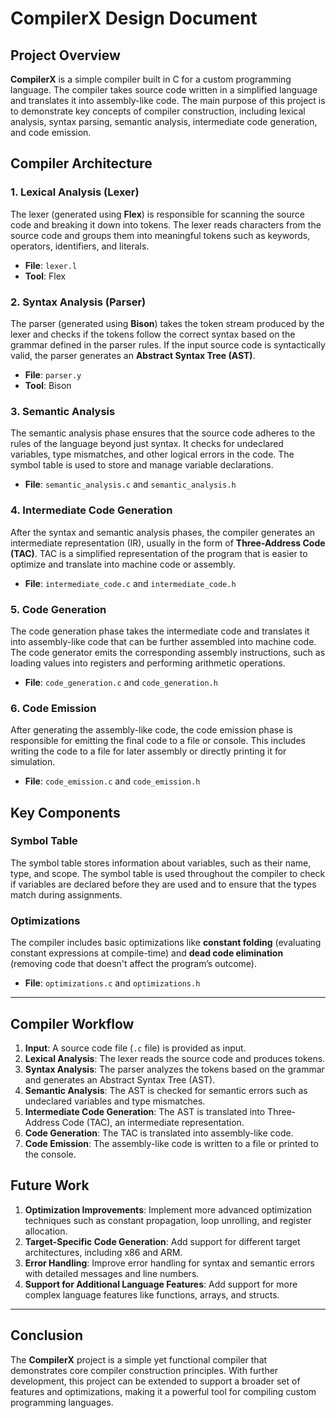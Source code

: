 # CompilerX Design Document

## Project Overview

**CompilerX** is a simple compiler built in C for a custom programming language. The compiler takes source code written in a simplified language and translates it into assembly-like code. The main purpose of this project is to demonstrate key concepts of compiler construction, including lexical analysis, syntax parsing, semantic analysis, intermediate code generation, and code emission.

## Compiler Architecture

### 1. **Lexical Analysis (Lexer)**

The lexer (generated using **Flex**) is responsible for scanning the source code and breaking it down into tokens. The lexer reads characters from the source code and groups them into meaningful tokens such as keywords, operators, identifiers, and literals.

- **File**: `lexer.l`
- **Tool**: Flex

### 2. **Syntax Analysis (Parser)**

The parser (generated using **Bison**) takes the token stream produced by the lexer and checks if the tokens follow the correct syntax based on the grammar defined in the parser rules. If the input source code is syntactically valid, the parser generates an **Abstract Syntax Tree (AST)**.

- **File**: `parser.y`
- **Tool**: Bison

### 3. **Semantic Analysis**

The semantic analysis phase ensures that the source code adheres to the rules of the language beyond just syntax. It checks for undeclared variables, type mismatches, and other logical errors in the code. The symbol table is used to store and manage variable declarations.

- **File**: `semantic_analysis.c` and `semantic_analysis.h`

### 4. **Intermediate Code Generation**

After the syntax and semantic analysis phases, the compiler generates an intermediate representation (IR), usually in the form of **Three-Address Code (TAC)**. TAC is a simplified representation of the program that is easier to optimize and translate into machine code or assembly.

- **File**: `intermediate_code.c` and `intermediate_code.h`

### 5. **Code Generation**

The code generation phase takes the intermediate code and translates it into assembly-like code that can be further assembled into machine code. The code generator emits the corresponding assembly instructions, such as loading values into registers and performing arithmetic operations.

- **File**: `code_generation.c` and `code_generation.h`

### 6. **Code Emission**

After generating the assembly-like code, the code emission phase is responsible for emitting the final code to a file or console. This includes writing the code to a file for later assembly or directly printing it for simulation.

- **File**: `code_emission.c` and `code_emission.h`

## Key Components

### Symbol Table

The symbol table stores information about variables, such as their name, type, and scope. The symbol table is used throughout the compiler to check if variables are declared before they are used and to ensure that the types match during assignments.

### Optimizations

The compiler includes basic optimizations like **constant folding** (evaluating constant expressions at compile-time) and **dead code elimination** (removing code that doesn't affect the program’s outcome).

- **File**: `optimizations.c` and `optimizations.h`

---

## Compiler Workflow

1. **Input**: A source code file (`.c` file) is provided as input.
2. **Lexical Analysis**: The lexer reads the source code and produces tokens.
3. **Syntax Analysis**: The parser analyzes the tokens based on the grammar and generates an Abstract Syntax Tree (AST).
4. **Semantic Analysis**: The AST is checked for semantic errors such as undeclared variables and type mismatches.
5. **Intermediate Code Generation**: The AST is translated into Three-Address Code (TAC), an intermediate representation.
6. **Code Generation**: The TAC is translated into assembly-like code.
7. **Code Emission**: The assembly-like code is written to a file or printed to the console.

## Future Work

1. **Optimization Improvements**: Implement more advanced optimization techniques such as constant propagation, loop unrolling, and register allocation.
2. **Target-Specific Code Generation**: Add support for different target architectures, including x86 and ARM.
3. **Error Handling**: Improve error handling for syntax and semantic errors with detailed messages and line numbers.
4. **Support for Additional Language Features**: Add support for more complex language features like functions, arrays, and structs.

---

## Conclusion

The **CompilerX** project is a simple yet functional compiler that demonstrates core compiler construction principles. With further development, this project can be extended to support a broader set of features and optimizations, making it a powerful tool for compiling custom programming languages.
